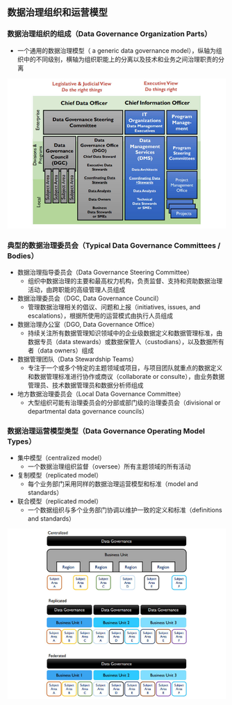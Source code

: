 ## **数据治理组织和运营模型**

### 数据治理组织的组成（Data Governance Organization Parts）

- 一个通用的数据治理模型（ a generic data governance model），纵轴为组织中的不同级别，横轴为组织职能上的分离以及技术和业务之间治理职责的分离

![](assets/数据治理组织和运营模型/数据治理组织的组成.jpg)

### 典型的数据治理委员会（Typical Data Governance Committees / Bodies）

- 数据治理指导委员会（Data Governance Steering Committee）
  - 组织中数据治理的主要和最高权力机构，负责监督、支持和资助数据治理活动，由跨职能的高级管理人员组成
- 数据治理委员会（DGC, Data Governance Council）
  - 管理数据治理相关的倡议、问题和上报（initiatives, issues, and escalations），根据所使用的运营模式由执行人员组成
- 数据治理办公室（DGO, Data Governance  Office）
  - 持续关注所有数据管理知识领域中的企业级数据定义和数据管理标准，由数据专员（data stewards）或数据保管人（custodians），以及数据所有者（data owners）组成
- 数据管理团队（Data Stewardship Teams）
  - 专注于一个或多个特定的主题领域或项目，与项目团队就重点的数据定义和数据管理标准进行协作或商议（collaborate or consulte），由业务数据管理员、技术数据管理员和数据分析师组成
- 地方数据治理委员会（Local Data Governance Committee）
  - 大型组织可能有治理委员会的分部或部门级的治理委员会（divisional or departmental data governance councils）

### 数据治理运营模型类型（Data Governance Operating Model Types）

- 集中模型（centralized model）
  - 一个数据治理组织监督（oversee）所有主题领域的所有活动
- 复制模型（replicated model）
  - 每个业务部门采用同样的数据治理运营模型和标准（model and standards）
- 联合模型（replicated model）
  - 一个数据组织与多个业务部门协调以维护一致的定义和标准（definitions and standards）

![](assets/数据治理组织和运营模型/数据治理运营模型.jpg)